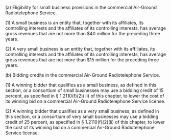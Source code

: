 (a) Eligibility for small business provisions in the commercial Air-Ground Radiotelephone Service.

(1) A small business is an entity that, together with its affiliates, its controlling interests and the affiliates of its controlling interests, has average gross revenues that are not more than $40 million for the preceding three years.

(2) A very small business is an entity that, together with its affiliates, its controlling interests and the affiliates of its controlling interests, has average gross revenues that are not more than $15 million for the preceding three years.

(b) Bidding credits in the commercial Air-Ground Radiotelephone Service.

(1) A winning bidder that qualifies as a small business, as defined in this section, or a consortium of small businesses may use a bidding credit of 15 percent, as specified in § 1.2110(f)(2)(iii) of this chapter, to lower the cost of its winning bid on a commercial Air-Ground Radiotelephone Service license.

(2) A winning bidder that qualifies as a very small business, as defined in this section, or a consortium of very small businesses may use a bidding credit of 25 percent, as specified in § 1.2110(f)(2)(ii) of this chapter, to lower the cost of its winning bid on a commercial Air-Ground Radiotelephone Service license.

